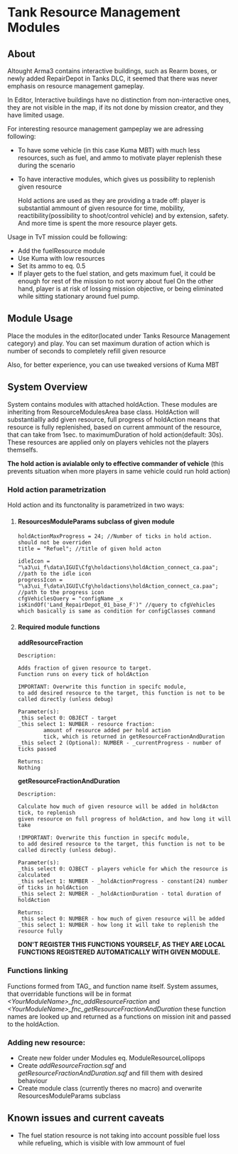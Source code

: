 
# Tank Resource Management Modules

## About
Altought Arma3 contains interactive buildings, such as Rearm boxes, or newly added RepairDepot 
in Tanks DLC, it seemed that there was never emphasis on resource management gameplay.

In Editor, Interactive buildings have no distinction from non-interactive ones, they are 
not visible in the map, if its not done by mission creator, and they have limited usage.

For interesting resource management gampeplay we are adressing following:

- To have some vehicle (in this case Kuma MBT) with much less resources, such as fuel, and ammo
  to motivate player replenish these during the scenario

- To have interactive modules, which gives us possibility to replenish given resource

  Hold actions are used as they are providing a trade off: player is substantial ammount of given resource for 
  time, mobility, reactibility(possibility to shoot/control vehicle) and by extension, safety.
  And more time is spent the more resource player gets.

Usage in TvT mission could be following:
  - Add the fuelResource module
  - Use Kuma with low resources
  - Set its ammo to eq. 0.5
  - If player gets to the fuel station, and gets maximum fuel, it could be enough for rest of the mission to not worry about fuel
    On the other hand, player is at risk of lossing mission objective, or being eliminated while sitting stationary around fuel pump.

## Module Usage
Place the modules in the editor(located under Tanks Resource Management category) and play. You can set maximum duration of action which is number of seconds to completely refill given resource

Also, for better experience, you can use tweaked versions of Kuma MBT

## System Overview
System contains modules with attached holdAction. These modules are inheriting from ResourceModulesArea base class. 
HoldAction will substantiallly add given resource, full progress of holdAction means that resource is fully replenished,
based on current ammount of the resource, that can take from 1sec. to maximumDuration of hold action(default: 30s).
These resources are applied only on players vehicles not the players themselfs.

**The hold action is avialable only to effective commander of vehicle** (this prevents situation when more 
players in same vehicle could run hold action)

### Hold action parametrization
Hold action and its functonality is parametrized in two ways:

1) #### ResourcesModuleParams subclass of given module

    ``` sqf
    holdActionMaxProgress = 24; //Number of ticks in hold action. should not be overriden
    title = "Refuel"; //title of given hold acton 
        
    idleIcon = "\a3\ui_f\data\IGUI\Cfg\holdactions\holdAction_connect_ca.paa"; //path to the idle icon
    progressIcon = "\a3\ui_f\data\IGUI\Cfg\holdactions\holdAction_connect_ca.paa"; //path to the progress icon  
    cfgVehiclesQuery = "configName _x isKindOf('Land_RepairDepot_01_base_F')" //query to cfgVehicles which basically is same as condition for configClasses command
    ```   

2) #### Required module functions
   
    **addResourceFraction**
        
    ``` sqf  
    Description:
      
    Adds fraction of given resource to target.
    Function runs on every tick of holdAction

    IMPORTANT: Overwrite this function in specifc module, 
    to add desired resource to the target, this function is not to be
    called directly (unless debug)

    Parameter(s):
    _this select 0: OBJECT - target
    _this select 1: NUMBER - resource fraction:
            amount of resource added per hold action
            tick, which is returned in getResourceFractionAndDuration
    _this select 2 (Optional): NUMBER - _currentProgress - number of ticks passed
          
    Returns:
    Nothing
    ```
    
    **getResourceFractionAndDuration**
   
    ``` sqf
    Description:
    
    Calculate how much of given resource will be added in holdActon tick, to replenish 
    given resource on full progress of holdAction, and how long it will take
  
    !IMPORTANT: Overwrite this function in specifc module, 
    to add desired resource to the target, this function is not to be
    called directly (unless debug). 

    Parameter(s):
    _this select 0: OJBECT - players vehicle for which the resource is calculated
    _this select 1: NUMBER - _holdActionProgress - constant(24) number of ticks in holdAction
    _this select 2: NUMBER - _holdActionDuration - total duration of holdAction
      
    Returns:
    _this select 0: NUMBER - how much of given resource will be added
    _this select 1: NUMBER - how long it will take to replenish the resource fully
    ```

      **DON'T REGISTER THIS FUNCTIONS YOURSELF, AS THEY ARE LOCAL FUNCTIONS REGISTERED AUTOMATICALLY WITH GIVEN MODULE.**

### Functions linking
Functions formed from TAG_ and function name itself. System assumes, that overridable functions
will be in format *\<YourModuleName\>_fnc_addResourceFraction* and  *\<YourModuleName\>_fnc_getResourceFractionAndDuration*
these function names are looked up and returned as a functions on mission init and passed to the holdAction.

### Adding new resource:
- Create new folder under Modules eq. ModuleResourceLollipops
- Create *addResourceFraction.sqf* and *getResourceFractionAndDuration.sqf* and fill them with desired behaviour
- Create module class (currently theres no macro) and overwrite ResourcesModuleParams subclass

## Known issues and current caveats

- The fuel station resource is not taking into account possible fuel 
  loss while refueling, which is visible with low ammount of fuel